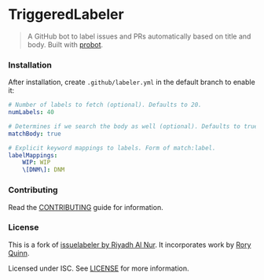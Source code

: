 # TriggeredLabeler

> A GitHub bot to label issues and PRs automatically based on title and body. Built with [probot](https://github.com/probot/probot).

### Installation
After installation, create `.github/labeler.yml` in the default branch to enable it:

```yml
# Number of labels to fetch (optional). Defaults to 20.
numLabels: 40

# Determines if we search the body as well (optional). Defaults to true.
matchBody: true

# Explicit keyword mappings to labels. Form of match:label.
labelMappings:
    WIP: WIP
    \[DNM\]: DNM
```

### Contributing
Read the [CONTRIBUTING](CONTRIBUTING.md) guide for information.

### License
This is a fork of [issuelabeler by Riyadh Al Nur](https://github.com/riyadhalnur/issuelabeler).
It incorporates work by [Rory Quinn](https://github.com/GetSwift/pr-auto-labeler).

Licensed under ISC. See [LICENSE](LICENSE) for more information.

